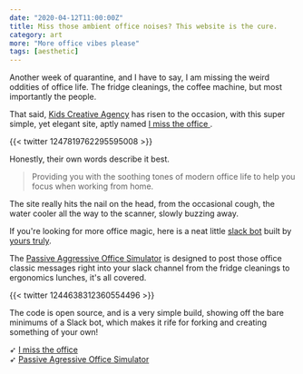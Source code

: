 ```yaml
---
date: "2020-04-12T11:00:00Z"
title: Miss those ambient office noises? This website is the cure.
category: art
more: "More office vibes please"
tags: [aesthetic]
---
```


Another week of quarantine, and I have to say, I am missing the weird oddities of office life. The fridge cleanings, the coffee machine, but most importantly the people.

That said, [Kids Creative Agency](https://www.thekids.eu/en/) has risen to the occasion, with this super simple, yet elegant site, aptly named [I miss the office ](https://imisstheoffice.eu/).

<!--more-->

{{< twitter 1247819762295595008 >}}

Honestly, their own words describe it best.

> Providing you with the soothing tones of modern office life to help you focus when working from home.

The site really hits the nail on the head, from the occasional cough, the water cooler all the way to the scanner, slowly buzzing away.

If you're looking for more office magic, here is a neat little [slack bot](https://github.com/tholman/office-simulator) built by [yours truly](http://tholman.com).

The [Passive Aggressive Office Simulator](https://github.com/tholman/office-simulator) is designed to post those office classic messages right into your slack channel from the fridge cleanings to ergonomics lunches, it's all covered.

{{< twitter 1244638312360554496 >}}

The code is open source, and is a very simple build, showing off the bare minimums of a Slack bot, which makes it rife for forking and creating something of your own!

➶ [I miss the office](https://imisstheoffice.eu/)  
➶ [Passive Agressive Office Simulator](https://github.com/tholman/office-simulator)

